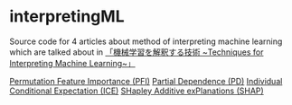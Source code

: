 # interpretingML

Source code for 4 articles about method of interpreting machine learning which are talked about in 
<a href = "https://www.amazon.co.jp/exec/obidos/ASIN/429712226X/hatena-blog-22/">「機械学習を解釈する技術 \~Techniques for Interpreting Machine Learning\~」</a>

<a href = "https://qiita.com/Shu25/items/446d30d88ac64919aa77">Permutation Feature Importance (PFI)</a>
<a href = "https://qiita.com/Shu25/items/e9c191c02ecd56730c7a">Partial Dependence (PD)</a>
<a href = "https://qiita.com/Shu25/items/f6320d8612de42119d6e">Individual Conditional Expectation (ICE)</a>
<a href = "https://qiita.com/Shu25/items/344c852830ed88557aea">SHapley Additive exPlanations (SHAP)</a>


